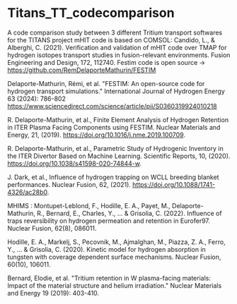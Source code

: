 # Titans_TT_codecomparison
A code comparison study between 3 different Tritium transport softwares for the TITANS project
mHIT code is based on COMSOL: Candido, L., & Alberghi, C. (2021). Verification and validation of mHIT code over TMAP for hydrogen isotopes transport studies in fusion-relevant environments. Fusion Engineering and Design, 172, 112740.
Festim code is open source -> https://github.com/RemDelaporteMathurin/FESTIM

Delaporte-Mathurin, Rémi, et al. "FESTIM: An open-source code for hydrogen transport simulations." International Journal of Hydrogen Energy 63 (2024): 786-802  https://www.sciencedirect.com/science/article/pii/S0360319924010218

R. Delaporte-Mathurin, et al., Finite Element Analysis of Hydrogen Retention in ITER Plasma Facing Components using FESTIM. Nuclear Materials and Energy, 21, (2019). https://doi.org/10.1016/j.nme.2019.100709.

R. Delaporte-Mathurin, et al., Parametric Study of Hydrogenic Inventory in the ITER Divertor Based on Machine Learning. Scientific Reports, 10, (2020). https://doi.org/10.1038/s41598-020-74844-w.

J. Dark, et al., Influence of hydrogen trapping on WCLL breeding blanket performances. Nuclear Fusion, 62, (2021). https://doi.org/10.1088/1741-4326/ac28b0.

MHIMS : Montupet-Leblond, F., Hodille, E. A., Payet, M., Delaporte-Mathurin, R., Bernard, E., Charles, Y., ... & Grisolia, C. (2022). Influence of traps reversibility on hydrogen permeation and retention in Eurofer97. Nuclear Fusion, 62(8), 086011.

Hodille, E. A., Markelj, S., Pecovnik, M., Ajmalghan, M., Piazza, Z. A., Ferro, Y., ... & Grisolia, C. (2020). Kinetic model for hydrogen absorption in tungsten with coverage dependent surface mechanisms. Nuclear Fusion, 60(10), 106011.

Bernard, Elodie, et al. "Tritium retention in W plasma-facing materials: Impact of the material structure and helium irradiation." Nuclear Materials and Energy 19 (2019): 403-410.
